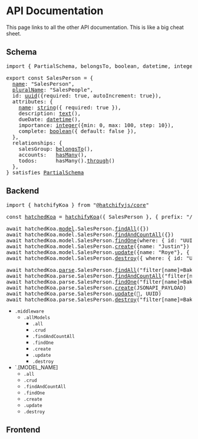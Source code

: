 # API Documentation

This page links to all the other API documentation. This is like a big cheat sheet.

## Schema

<pre>
import { PartialSchema, belongsTo, boolean, datetime, integer, hasMany, string } from "@hatchifyjs/core"
  
export const SalesPerson = {
  <a href="schema/naming.md#schemaname">name</a>: "SalesPerson",
  <a href="schema/naming.md#schemapluralname">pluralName</a>: "SalesPeople",
  id: <a href="schema/attribute-types/uuid.md">uuid</a>({required: true, autoIncrement: true}),
  attributes: {
    <a href="schema/naming.md#schemaattributesattribute_name">name</a>: <a href="./attribute-types/string.md">string</a>({ required: true }),
    description: <a href="schema/attribute-types/text.md">text</a>(),
    dueDate: <a href="schema/attribute-types/datetime.md">datetime</a>(),
    importance: <a href="schema/attribute-types/integer.md">integer</a>({min: 0, max: 100, step: 10}),
    complete: <a href="schema/attribute-types/boolean.md">boolean</a>({ default: false }),
  },
  relationships: {
    salesGroup: <a href="schema/relationship-types/belongs-to.md">belongsTo</a>(),
    accounts:   <a href="schema/relationship-types/has-many.md">hasMany</a>(),
    todos:      hasMany().<a href="schema/relationship-types/has-many-through.md">through</a>()
  },
} satisfies <a href="schema/naming.md">PartialSchema</a>
</pre>

## Backend

<pre>
import { hatchifyKoa } from "<a href="./koa/README.md">@hatchifyjs/core</a>"
  
const <a href="./koa/README.md#hatchedkoa">hatchedKoa</a> = <a href="./koa/README.md#hatchifykoa">hatchifyKoa</a>({ SalesPerson }, { prefix: "/api" })

await hatchedKoa.<a href="./koa/hatchedKoa.model.md">model</a>.SalesPerson.<a href="./koa/hatchedKoa.model.md#findall">findAll</a>({})
await hatchedKoa.model.SalesPerson.<a href="./koa/hatchedKoa.model.md#findandcountall">findAndCountAll</a>({})
await hatchedKoa.model.SalesPerson.<a href="./koa/hatchedKoa.model.md#findOne">findOne</a>(where: { id: "UUID" })
await hatchedKoa.model.SalesPerson.<a href="./koa/hatchedKoa.model.md#create">create</a>({name: "Justin"})
await hatchedKoa.model.SalesPerson.<a href="./koa/hatchedKoa.model.md#update">update</a>({name: "Roye"}, { where: { id: "UUID" } })
await hatchedKoa.model.SalesPerson.<a href="./koa/hatchedKoa.model.md#update">destroy</a>({ where: { id: "UUID" } })

await hatchedKoa.<a href="./koa/hatchedKoa.parse.md">parse</a>.SalesPerson.<a href="./koa/hatchedKoa.parse.md#findall">findAll</a>("filter[name]=Baking")
await hatchedKoa.parse.SalesPerson.<a href="./koa/hatchedKoa.parse.md#findandcountall">findAndCountAll</a>("filter[name]=Baking")
await hatchedKoa.parse.SalesPerson.<a href="./koa/hatchedKoa.parse.md#findOne">findOne</a>("filter[name]=Baking")
await hatchedKoa.parse.SalesPerson.<a href="./koa/hatchedKoa.parse.md#create">create</a>(JSONAPI_PAYLOAD)
await hatchedKoa.parse.SalesPerson.<a href="./koa/hatchedKoa.parse.md#update">update</a>(🛑, UUID)
await hatchedKoa.parse.SalesPerson.<a href="./koa/hatchedKoa.parse.md#update">destroy</a>("filter[name]=Baking")
</pre>

- `.middleware`
  - `.allModels`
    - `.all`
    - `.crud`
    - `.findAndCountAll`
    - `.findOne`
    - `.create`
    - `.update`
    - `.destroy`
- `.[MODEL_NAME]
  - `.all`
  - `.crud`
  - `.findAndCountAll`
  - `.findOne`
  - `.create`
  - `.update`
  - `.destroy`

## Frontend
